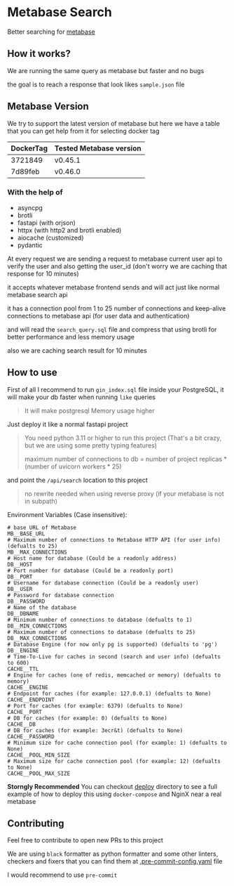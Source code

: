 # Metabase Search

Better searching for [metabase](https://github.com/metabase/metabase/)

## How it works?

We are running the same query as metabase but faster and no bugs

the goal is to reach a response that look likes `sample.json` file

## Metabase Version

We try to support the latest version of metabase but here we have a table that you can get help from it for selecting docker tag

| DockerTag | Tested Metabase version |
-|-
|3721849|v0.45.1|
|7d89feb|v0.46.0|

### With the help of

- asyncpg
- brotli
- fastapi (with orjson)
- httpx (with http2 and brotli enabled)
- aiocache (customized)
- pydantic

At every request we are sending a request to metabase current user api to verify the user and also getting the user_id (don't worry we are caching that response for 10 minutes)

it accepts whatever metabase frontend sends and will act just like normal metabase search api

it has a connection pool from 1 to 25 number of connections and keep-alive connections to metabase api (for user data and authentication)

and will read the `search_query.sql` file and compress that using brotli for better performance and less memory usage

also we are caching search result for 10 minutes

## How to use

First of all I recommend to run `gin_index.sql` file inside your PostgreSQL, it will make your db faster when running `like` queries

> It will make postgresql Memory usage higher

Just deploy it like a normal fastapi project

> You need python 3.11 or higher to run this project (That's a bit crazy, but we are using some pretty typing features)
>
> maximum number of connections to db = number of project replicas \* (number of uvicorn workers \* 25)

and point the `/api/search` location to this project

> no rewrite needed when using reverse proxy (if your metabase is not in subpath)

Environment Variables (Case insensitive):

```.env
# base URL of Metabase
MB__BASE_URL
# Maximum number of connections to Metabase HTTP API (for user info) (defualts to 25)
MB__MAX_CONNECTIONS
# Host name for database (Could be a readonly address)
DB__HOST
# Port number for database (Could be a readonly port)
DB__PORT
# Username for database connection (Could be a readonly user)
DB__USER
# Password for database connection
DB__PASSWORD
# Name of the database
DB__DBNAME
# Minimum number of connections to database (defualts to 1)
DB__MIN_CONNECTIONS
# Maximum number of connections to database (defualts to 25)
DB__MAX_CONNECTIONS
# Database Engine (for now only pg is supported) (defualts to 'pg')
DB__ENGINE
# Time-To-Live for caches in second (search and user info) (defualts to 600)
CACHE__TTL
# Engine for caches (one of redis, memcached or memory) (defualts to memory)
CACHE__ENGINE
# Endpoint for caches (for example: 127.0.0.1) (defualts to None)
CACHE__ENDPOINT
# Port for caches (for example: 6379) (defualts to None)
CACHE__PORT
# DB for caches (for example: 0) (defualts to None)
CACHE__DB
# DB for caches (for example: 3ecr&t) (defualts to None)
CACHE__PASSWORD
# Minimum size for cache connection pool (for example: 1) (defualts to None)
CACHE__POOL_MIN_SIZE
# Maximum size for cache connection pool (for example: 12) (defualts to None)
CACHE__POOL_MAX_SIZE
```

**Storngly Recommended** You can checkout [deploy](./deploy) directory to see a full example of how to deploy this using `docker-compose` and NginX near a real metabase

## Contributing

Feel free to contribute to open new PRs to this project

We are using `black` formatter as python formatter and some other linters, checkers and fixers that you can find them at [.pre-commit-config.yaml](.pre-commit-config.yaml) file

I would recommend to use `pre-commit`
